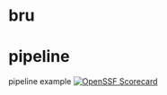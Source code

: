 # bru
# pipeline
pipeline example
[![OpenSSF Scorecard](https://api.scorecard.dev/projects/github.com/J-Napier/pipeline/badge)](https://scorecard.dev/viewer/?uri=github.com/J-Napier/pipeline)
